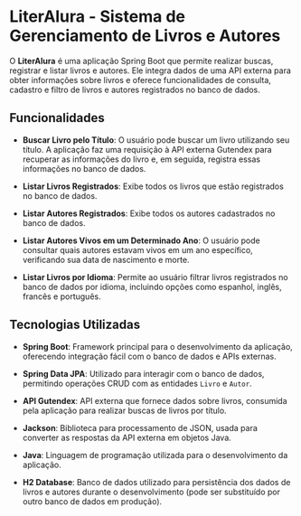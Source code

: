 # LiterAlura - Sistema de Gerenciamento de Livros e Autores

O **LiterAlura** é uma aplicação Spring Boot que permite realizar buscas, registrar e listar livros e autores. Ele integra dados de uma API externa para obter informações sobre livros e oferece funcionalidades de consulta, cadastro e filtro de livros e autores registrados no banco de dados.

## Funcionalidades

- **Buscar Livro pelo Título**: O usuário pode buscar um livro utilizando seu título. A aplicação faz uma requisição à API externa Gutendex para recuperar as informações do livro e, em seguida, registra essas informações no banco de dados.
  
- **Listar Livros Registrados**: Exibe todos os livros que estão registrados no banco de dados.
  
- **Listar Autores Registrados**: Exibe todos os autores cadastrados no banco de dados.
  
- **Listar Autores Vivos em um Determinado Ano**: O usuário pode consultar quais autores estavam vivos em um ano específico, verificando sua data de nascimento e morte.
  
- **Listar Livros por Idioma**: Permite ao usuário filtrar livros registrados no banco de dados por idioma, incluindo opções como espanhol, inglês, francês e português.

## Tecnologias Utilizadas

- **Spring Boot**: Framework principal para o desenvolvimento da aplicação, oferecendo integração fácil com o banco de dados e APIs externas.
  
- **Spring Data JPA**: Utilizado para interagir com o banco de dados, permitindo operações CRUD com as entidades `Livro` e `Autor`.
  
- **API Gutendex**: API externa que fornece dados sobre livros, consumida pela aplicação para realizar buscas de livros por título.
  
- **Jackson**: Biblioteca para processamento de JSON, usada para converter as respostas da API externa em objetos Java.
  
- **Java**: Linguagem de programação utilizada para o desenvolvimento da aplicação.
  
- **H2 Database**: Banco de dados utilizado para persistência dos dados de livros e autores durante o desenvolvimento (pode ser substituído por outro banco de dados em produção).

